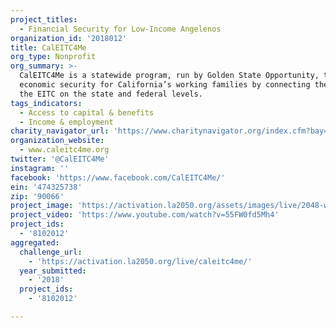 ```yaml
---
project_titles:
  - Financial Security for Low-Income Angelenos
organization_id: '2018012'
title: CalEITC4Me
org_type: Nonprofit
org_summary: >-
  CalEITC4Me is a statewide program, run by Golden State Opportunity, to create
  economic security for California’s working families by connecting them with
  the EITC on the state and federal levels.
tags_indicators:
  - Access to capital & benefits
  - Income & employment
charity_navigator_url: 'https://www.charitynavigator.org/index.cfm?bay=search.profile&ein=474325738'
organization_website:
  - www.caleitc4me.org
twitter: '@CalEITC4Me'
instagram: ''
facebook: 'https://www.facebook.com/CalEITC4Me/'
ein: '474325738'
zip: '90066'
project_image: 'https://activation.la2050.org/assets/images/live/2048-wide/caleitc4me.jpg'
project_video: 'https://www.youtube.com/watch?v=55FW0fd5Mh4'
project_ids:
  - '8102012'
aggregated:
  challenge_url:
    - 'https://activation.la2050.org/live/caleitc4me/'
  year_submitted:
    - '2018'
  project_ids:
    - '8102012'

---
```

